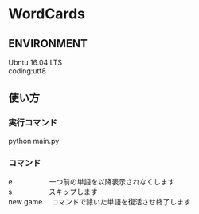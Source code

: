 <h1>WordCards</h1>
<h2>ENVIRONMENT</h2>
<p>
<a>Ubntu 16.04 LTS</a><br>
<a>coding:utf8</a>
</p>
<h2>使い方</h2>
<h3>実行コマンド</h3>
<p>
<a>python main.py</a>
</p>
<h3>コマンド</h3>
<p>
<a>e 　　　　　一つ前の単語を以降表示されなくします</a><br>
<a>s 　　　　　スキップします</a><br>
<a>new game 　コマンドで除いた単語を復活させ終了します</a><br>
</p>
